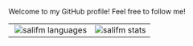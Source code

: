 Welcome to my GitHub profile! 
Feel free to follow me!

<table>
    <tr>
        <td>
            <img src="https://komarev.com/ghpvc/?username=salifm" alt="" />
            <img src="https://github-readme-stats.vercel.app/api/top-langs/?username=salifm&layout=compact" alt="salifm languages" />
            </td>
        <td>
            <img src="https://github-readme-stats.vercel.app/api?username=salifm&show_icons=true&theme=tokyonight" alt="salifm stats" />
        </td>
    </tr>
</table>
